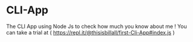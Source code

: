 # CLI-App
The CLI App using Node Js to check how much you know about me !
You can take a trial at ( https://repl.it/@thisisbillall/first-Cli-App#index.js )

